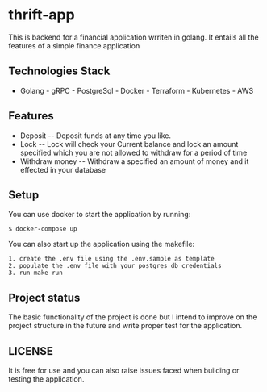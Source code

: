 # thrift-app
This is backend for a financial application wrriten in golang. It entails all the features of a simple finance application

## Technologies Stack
- Golang - gRPC - PostgreSql - Docker - Terraform - Kubernetes - AWS

## Features
- Deposit -- Deposit funds at any time you like.
- Lock -- Lock will check your Current balance and lock an amount specified which you are not allowed to withdraw for a period of time
- Withdraw money -- Withdraw a specified an amount of money and it effected in your database

## Setup
You can use docker to start the application by running:
```
$ docker-compose up
```

You can also start up the application using the makefile:
```
1. create the .env file using the .env.sample as template
2. populate the .env file with your postgres db credentials
3. run make run
```
## Project status
The basic functionality of the project is done but I intend to improve on the project structure in the future and write proper test for the application.

## LICENSE
It is free for use and you can also raise issues faced when building or testing the application.
